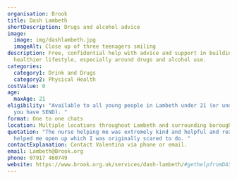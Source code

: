 ```yaml
---
organisation: Brook
title: Dash Lambeth
shortDescription: Drugs and alcohol advice
image:
  image: img/dashlambeth.jpg
  imageAlt: Close up of three teenagers smiling
description: Free, confidential help with advice and support in building up a
  healthier lifestyle, especially around drugs and alcohol use.
categories:
  category1: Drink and Drugs
  category2: Physical Health
costValue: 0
age:
  maxAge: 21
eligibility: "Available to all young people in Lambeth under 21 (or under 25 if
  you have SEND). "
format: One to one chats
location: Multiple locations throughout Lambeth and surrounding boroughs.
quotation: "The nurse helping me was extremely kind and helpful and really
  helped me open up which I was originally scared to do. "
contactExplanation: Contact Valentina via phone or email.
email: Lambeth@Brook.org
phone: 07917 460749
website: https://www.brook.org.uk/services/dash-lambeth/#gethelpfromDASH
---
```

